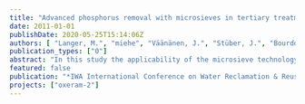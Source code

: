 ```yaml
---
title: "Advanced phosphorus removal with microsieves in tertiary treatment: An alternative to membrane filtration?"
date: 2011-01-01
publishDate: 2020-05-25T15:14:06Z
authors: [ "Langer, M.", "miehe", "Väänänen, J.", "Stüber, J.", "Bourdon, C.", "Lesjean, B." ]
publication_types: ["0"]
abstract: "In this study the applicability of the microsieve technology together with coagulation and flocculation for advanced phosphorus removal was investigated. A pilot unit including a microsieve with 10 µm mesh size is operated continuously with secondary effluent. By applying a pretreatment of 0.036 – 0.179 mmol/L coagulant and 2 mg/L cationic polymer total phosphorus values below 100 µg/L were easily achieved. Values below 50 µg/L were possible at high metal dosing, but the higher suspended solid load reduced the capacity of the pilot unit. Coagulation with polyalumium chloride (PACl) produced better effluent quality compared to FeCl3 as less suspended solids and less residual coagulant were found in the microsieve effluent. Also the transmission of UV radiation through the water is improved by using PACl. The amount of backwash water was very low (< 3 %). In total, if combined with UV disinfection, microsieving with chemical pretreatment is a viable option for high quality effluent polishing."
featured: false
publication: "*IWA International Conference on Water Reclamation & Reuse*"
projects: ["oxeram-2"]
---
```


